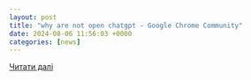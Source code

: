```yaml
---
layout: post
title: "why are not open chatgpt - Google Chrome Community"
date: 2024-08-06 11:56:03 +0000
categories: [news]
---
```


[Читати далі](https://support.google.com/chrome/thread/289374996/why-are-not-open-chatgpt?hl=en)

